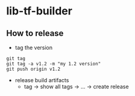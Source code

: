 # lib-tf-builder
## How to release
* tag the version
```
git tag
git tag -a v1.2 -m "my 1.2 version"
git push origin v1.2
```

* release build artifacts
  * tag -> show all tags -> ... -> create release

